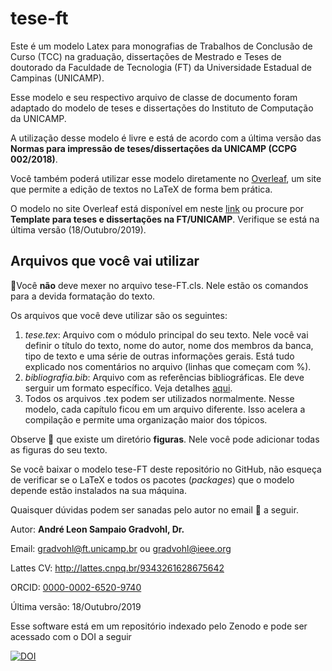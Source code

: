# tese-ft
Este é um modelo Latex para monografias de Trabalhos de Conclusão de Curso (TCC) na graduação, dissertações de Mestrado e Teses de doutorado da Faculdade de Tecnologia (FT) da Universidade Estadual de Campinas (UNICAMP).

Esse modelo e seu respectivo arquivo de classe de documento foram adaptado do modelo de teses e dissertações do Instituto de Computação da UNICAMP.

A utilização desse modelo é livre e está de acordo com a última versão das **Normas para impressão de teses/dissertações da UNICAMP (CCPG 002/2018)**.

Você também poderá utilizar esse modelo diretamente no [Overleaf](https://www.overleaf.com), um site que permite a edição de textos no LaTeX de forma bem prática.

O modelo no site Overleaf está disponível em neste [link](https://www.overleaf.com/latex/templates/template-para-teses-e-dissertacoes-na-ft-slash-unicamp/rwmpsjnbtdzf) ou procure por **Template para teses e dissertações na FT/UNICAMP**. Verifique se está na última versão (18/Outubro/2019).

## Arquivos que você vai utilizar
:no_entry_sign:Você **não** deve mexer no arquivo tese-FT.cls. Nele estão os comandos para a devida formatação do texto.

Os arquivos que você deve utilizar são os seguintes:
1. *tese.tex*: Arquivo com o módulo principal do seu texto. Nele você vai definir o título do texto, nome do autor, nome dos membros da banca, tipo de texto e uma série de outras informações gerais. Está tudo explicado nos comentários no arquivo (linhas que começam com %).
2. *bibliografia.bib*: Arquivo com as referências bibliográficas. Ele deve serguir um formato específico. Veja detalhes [aqui]( https://en.wikipedia.org/wiki/BibTeX#Bibliographic_information_file).
3. Todos os arquivos .tex podem ser utilizados normalmente. Nesse modelo, cada capítulo ficou em um arquivo diferente. Isso acelera a compilação e permite uma organização maior dos tópicos.

Observe :eyes: que existe um diretório **figuras**. Nele você pode adicionar todas as figuras do seu texto. 

Se você baixar o modelo tese-FT deste repositório no GitHub, não esqueça de verificar se o LaTeX e todos os pacotes (*packages*) que o modelo depende estão instalados na sua máquina.

Quaisquer dúvidas podem ser sanadas pelo autor no email :email: a seguir.

Autor: **André Leon Sampaio Gradvohl, Dr.**

Email:        gradvohl@ft.unicamp.br  ou gradvohl@ieee.org

Lattes CV:    http://lattes.cnpq.br/9343261628675642

ORCID: [0000-0002-6520-9740](https://orcid.org/0000-0002-6520-9740)

Última versão: 18/Outubro/2019

Esse software está em um repositório indexado pelo Zenodo e pode ser acessado com o DOI a seguir 

[![DOI](https://zenodo.org/badge/DOI/10.5281/zenodo.842220.svg)](https://doi.org/10.5281/zenodo.842220)


